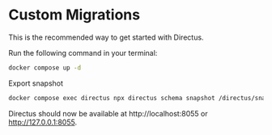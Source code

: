 # Custom Migrations

This is the recommended way to get started with Directus. 

Run the following command in your terminal:

```sh
docker compose up -d
```

Export snapshot

```sh
docker compose exec directus npx directus schema snapshot /directus/snapshots/test.yml
```

Directus should now be available at http://localhost:8055 or http://127.0.0.1:8055.
